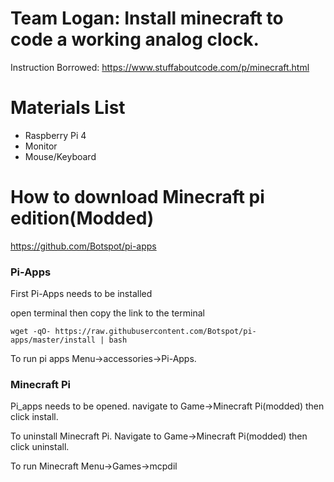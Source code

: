 # Team Logan: Install minecraft to code a working analog clock.

Instruction Borrowed:
https://www.stuffaboutcode.com/p/minecraft.html

# Materials List
- Raspberry Pi 4 
- Monitor 
- Mouse/Keyboard

# How to download Minecraft pi edition(Modded)
https://github.com/Botspot/pi-apps

### Pi-Apps
First Pi-Apps needs to be installed
 
open terminal then copy the link to the terminal

`wget -qO- https://raw.githubusercontent.com/Botspot/pi-apps/master/install | bash`

To run pi apps Menu->accessories->Pi-Apps.

### Minecraft Pi
Pi_apps needs to be opened. navigate to Game->Minecraft Pi(modded) then click install. 


To uninstall Minecraft Pi. Navigate to Game->Minecraft Pi(modded) then click uninstall.


To run Minecraft Menu->Games->mcpdil
